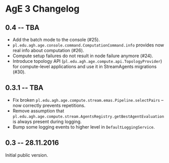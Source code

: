 # AgE 3 Changelog

## 0.4 -- TBA

- Add the batch mode to the console (#25).
- `pl.edu.agh.age.console.command.ComputationCommand.info` provides now real info about computation (#26).
- Compute setup failures do not result in node failure anymore (#24).
- Introduce topology API (`pl.edu.agh.age.compute.api.TopologyProvider`) for compute-level applications
  and use it in StreamAgents migrations (#30).

## 0.3.1 -- TBA

- Fix broken `pl.edu.agh.age.compute.stream.emas.Pipeline.selectPairs` – now correctly prevents repetitions.
- Remove assumption that `pl.edu.agh.age.compute.stream.AgentsRegistry.getBestAgentEvaluation` is always present
  during logging.
- Bump some logging events to higher level in `DefaultLoggingService`.

## 0.3 -- 28.11.2016

Initial public version.

